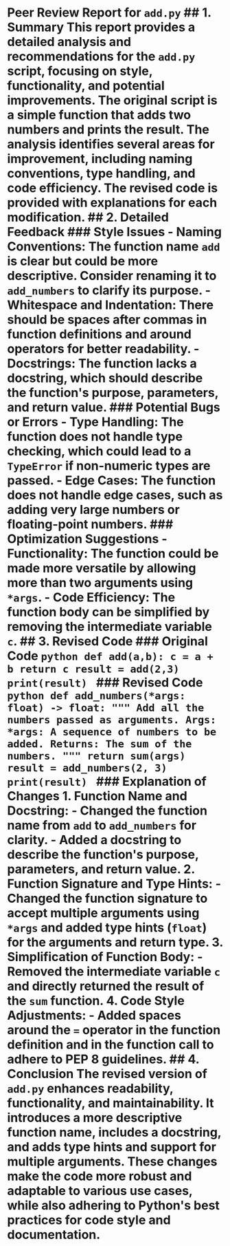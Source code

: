 # Peer Review Report for `add.py` ## 1. Summary This report provides a detailed analysis and recommendations for the `add.py` script, focusing on style, functionality, and potential improvements. The original script is a simple function that adds two numbers and prints the result. The analysis identifies several areas for improvement, including naming conventions, type handling, and code efficiency. The revised code is provided with explanations for each modification. ## 2. Detailed Feedback ### Style Issues - **Naming Conventions:** The function name `add` is clear but could be more descriptive. Consider renaming it to `add_numbers` to clarify its purpose. - **Whitespace and Indentation:** There should be spaces after commas in function definitions and around operators for better readability. - **Docstrings:** The function lacks a docstring, which should describe the function's purpose, parameters, and return value. ### Potential Bugs or Errors - **Type Handling:** The function does not handle type checking, which could lead to a `TypeError` if non-numeric types are passed. - **Edge Cases:** The function does not handle edge cases, such as adding very large numbers or floating-point numbers. ### Optimization Suggestions - **Functionality:** The function could be made more versatile by allowing more than two arguments using `*args`. - **Code Efficiency:** The function body can be simplified by removing the intermediate variable `c`. ## 3. Revised Code ### Original Code ```python def add(a,b): c = a + b return c result = add(2,3) print(result) ``` ### Revised Code ```python def add_numbers(*args: float) -> float: """ Add all the numbers passed as arguments. Args: *args: A sequence of numbers to be added. Returns: The sum of the numbers. """ return sum(args) result = add_numbers(2, 3) print(result) ``` ### Explanation of Changes 1. **Function Name and Docstring:** - Changed the function name from `add` to `add_numbers` for clarity. - Added a docstring to describe the function's purpose, parameters, and return value. 2. **Function Signature and Type Hints:** - Changed the function signature to accept multiple arguments using `*args` and added type hints (`float`) for the arguments and return type. 3. **Simplification of Function Body:** - Removed the intermediate variable `c` and directly returned the result of the `sum` function. 4. **Code Style Adjustments:** - Added spaces around the `=` operator in the function definition and in the function call to adhere to PEP 8 guidelines. ## 4. Conclusion The revised version of `add.py` enhances readability, functionality, and maintainability. It introduces a more descriptive function name, includes a docstring, and adds type hints and support for multiple arguments. These changes make the code more robust and adaptable to various use cases, while also adhering to Python's best practices for code style and documentation.